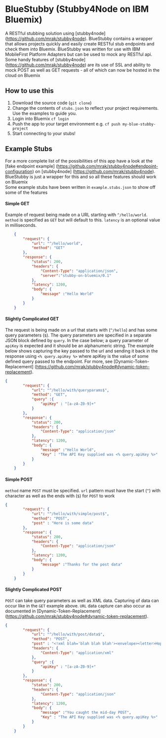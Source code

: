 BlueStubby (Stubby4Node on IBM Bluemix)
==========

A RESTful stubbing solution using [stubby4node] (https://github.com/mrak/stubby4node). BlueStubby contains a wrapper that allows projects quickly and easily create RESTful stub endpoints and check them into Bluemix. BlueStubby was written for use with IBM MobileFirst Platform Adapters but can be used to mock any RESTful api. Some handy features of  [stubby4node] (https://github.com/mrak/stubby4node) are its use of SSL and ability to mock POST as well as GET requests - all of which can now be hosted in the cloud on Bluemix

How to use this
-----
1. Download the source code (`git clone`)
2. Change the contents of `stubs.json` to reflect your project requirements. Use the examples to guide you.
3. Login into Bluemix `cf login` 
3. Push the app to your target environment e.g. `cf push my-blue-stubby-project` 
4. Start connecting to your stubs!

Example Stubs
-----
For a more complete list of the possibilities of this app have a look at the [fake endpoint example] (https://github.com/mrak/stubby4node#endpoint-configuration) on [stubby4node] (https://github.com/mrak/stubby4node). BlueStubby is just a wrapper for this and so all these features should work on Bluemix   
Some example stubs have been written in `example.stubs.json` to show off some of the features

#### Simple GET
Example of request being made on a URL starting with `^/hello/world`. `method` is specified as `GET` but will default to this. `latency` is an optional value in milliseconds.   
```json
	{
	    "request": {
	        "url": "^/hello/world",
	        "method": "GET"
	    },
	    "response": {
	        "status": 200,
	        "headers": {
	            "Content-Type": "application/json",
	            "server":"stubby-on-bluemix/0.1"
	        },
	        "latency": 1200,
	        "body": {
	        	"message" :"Hello World"
	        }
	    }
	}
```

#### Slightly Complicated GET
The request is being made on a url that starts with (`^/hello`) and has some query parameters (`$`). The query parameters are specified in a separate JSON block defined by `query`. In the case below; a query parameter of `apiKey` is expected and it should be an alphanumeric string. The example below shows capturing the key passed to the url and sending it back in the response using `<% query.apiKey %>` where apiKey is the value of some defined query passed to the endpoint. For more, see [Dynamic-Token-Replacement] (https://github.com/mrak/stubby4node#dynamic-token-replacement). 
```json
{
	    "request": {
	        "url": "^/hello/with/queryparams$",
	        "method": "GET",
	        "query" :{
	        	"apiKey" : "[a-zA-Z0-9]+"
	        }
	    },
	    "response": {
	        "status": 200,
	        "headers": {
	            "Content-Type": "application/json"
	        },
	        "latency": 1200,
	        "body": {
	        	"message" :"Hello World",
	        	"Key" : "The API Key supplied was <% query.apiKey %>"
	        }
	    }
	}
```

#### Simple POST
`method` name `POST` must be specified. `url` pattern must have the start (`^`) with character as well as the ends with (`$`) for `POST` to work
```json
{
	    "request": {
	        "url": "^/hello/with/simple/post$",
	        "method": "POST",
	        "post" : "Here is some data"
	    },
	    "response": {
	        "status": 200,
	        "headers": {
	            "Content-Type": "application/json"
	        },
	        "latency": 1200,
	        "body": {
	        	"message" :"Thanks for the post data"
	        }
	    }
	}
```

#### Slightly Complicated POST
`POST` can take query parameters as well as XML data. Capturing of data can occur like in the `GET` example above. `URL` data capture can also occur as documented in [Dynamic-Token-Replacement] (https://github.com/mrak/stubby4node#dynamic-token-replacement). 
```json
{
	    "request": {
	        "url": "^/hello/with/post/data$",
	        "method": "POST",
	        "post" : "<!xml blah='blah blah blah'><envelope><letter>Hope I catch the mid day POST</letter></envelope>",
	        "headers": {
	            "Content-Type": "application/xml"
	        },
	        "query" :{
	        	"apiKey" : "[a-zA-Z0-9]+"
	        }
	    },
	    "response": {
	        "status": 200,
	        "headers": {
	            "Content-Type": "application/json"
	        },
	        "latency": 1200,
	        "body": {
	        	"message" :"You caught the mid-day POST",
	        	"Key" : "The API Key supplied was <% query.apiKey %>"
	        }
	    }
	}
```
